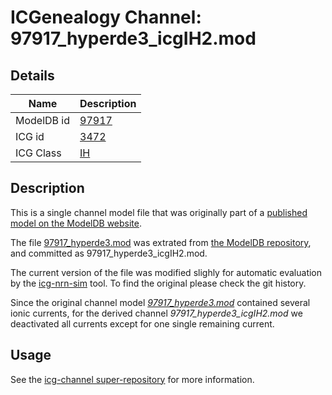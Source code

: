 # ICGenealogy Channel: 97917\_hyperde3\_icgIH2.mod

## Details

Name | Description
---- | -----------
ModelDB id | [97917](http://senselab.med.yale.edu/ModelDB/ShowModel.cshtml?model=97917)
ICG id | [3472](http://icg.neurotheory.ox.ac.uk/channels/4/3472)
ICG Class | [IH](http://icg.neurotheory.ox.ac.uk/channels/4)

## Description

This is a single channel model file that was originally part of a [published model on the ModelDB website](http://senselab.med.yale.edu/ModelDB/ShowModel.cshtml?model=97917).


The file [97917\_hyperde3.mod](97917_hyperde3_icgIH2.mod) was extrated from [the ModelDB repository](http://senselab.med.yale.edu/ModelDB/ShowModel.cshtml?model=97917), and committed as 97917\_hyperde3\_icgIH2.mod.

The current version of the file was modified slighly for automatic evaluation by the [icg-nrn-sim](https://github.com/icgenealogy/icg-nrn-sim) tool. To find the original please check the git history.

Since the original channel model *[97917\_hyperde3.mod](http://senselab.med.yale.edu/ModelDB/ShowModel.cshtml?model=97917)* contained several ionic currents, for the derived channel *97917\_hyperde3\_icgIH2.mod* we deactivated all currents except for one single remaining current.


## Usage

See the [icg-channel super-repository](https://github.com/icgenealogy/icg-channels) for more information.